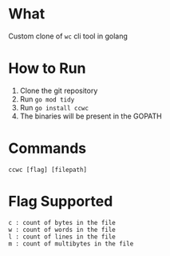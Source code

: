 # What
Custom clone of `wc` cli tool in golang

# How to Run
1. Clone the git repository
2. Run `go mod tidy`
3. Run `go install ccwc`
4. The binaries will be present in the GOPATH

# Commands
    ccwc [flag] [filepath]

# Flag Supported
    c : count of bytes in the file
    w : count of words in the file
    l : count of lines in the file
    m : count of multibytes in the file


